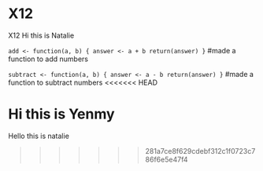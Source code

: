 # X12
X12
Hi this is Natalie

`add <- function(a, b) {
  answer <- a + b
  return(answer)
  }`  #made a function to add numbers

`subtract <- function(a, b) {
  answer <- a - b
  return(answer)
  }` #made a function to subtract numbers
<<<<<<< HEAD

Hi this is Yenmy 
=======
 Hello this is natalie 
>>>>>>> 281a7ce8f629cdebf312c1f0723c786f6e5e47f4
